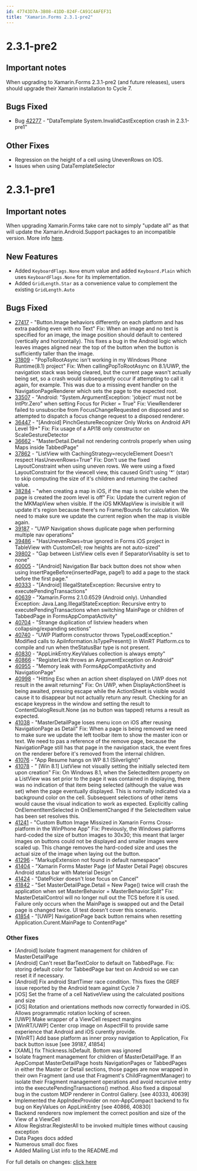 ```yaml
---
id: 47743D7A-3B08-41DD-824F-CA91C4AFEF31
title: "Xamarin.Forms 2.3.1-pre2"
---
```


# 2.3.1-pre2

## Important notes

When upgrading to Xamarin.Forms 2.3.1-pre2 (and future releases), users should upgrade their Xamarin installation to Cycle 7.


## Bugs Fixed

* Bug [42277](https://bugzilla.xamarin.com/show_bug.cgi?id=42277) - "DataTemplate System.InvalidCastException crash in 2.3.1-pre1"

## Other Fixes

* Regression on the height of a cell using UnevenRows on IOS.
* Issues when using DataTemplateSelector


# 2.3.1-pre1

## Important notes
When upgrading Xamarin.Forms take care not to simply "update all" as that will update the Xamarin.Android.Support packages to an incompatible version. More info [here](https://developer.xamarin.com/guides/xamarin-forms/troubleshooting/).

## New Features

* Added `KeyboardFlags.None` enum value and added `Keyboard.Plain` which uses `KeyboardFlags.None` for its implementation.
* Added `GridLength.Star` as a convenience value to complement the existing `GridLength.Auto`

## Bugs Fixed
* [27417](https://bugzilla.xamarin.com/show_bug.cgi?id=27417) - "Button.Image behaviors differently on each platform and has extra padding even with no Text" Fix: When an image and no text is specified for an image, the image position should default to centered (vertically and horizontally). This fixes a bug in the Android logic which leaves images aligned near the top of the button when the button is sufficiently taller than the image.  
* [31809](https://bugzilla.xamarin.com/show_bug.cgi?id=31809) - "PopToRootAsync isn't working in my Windows Phone Runtime(8.1) project" Fix: When callingPopToRootAsync on 8.1/UWP, the navigation stack was being cleared, but the current page wasn't actually being set, so a crash would subsequently occur if attempting to call it again, for example. This was due to a missing event handler on the NavigationPageRenderer which sets the page to the expected root.  
* [33507](https://bugzilla.xamarin.com/show_bug.cgi?id=33507) - "Android: "System.ArgumentException: 'jobject' must not be IntPtr.Zero" when setting Focus for Picker = True" Fix: ViewRenderer failed to unsubscribe from FocusChangeRequested on disposed and so attempted to dispatch a focus change request to a disposed renderer.  
* [36447](https://bugzilla.xamarin.com/show_bug.cgi?id=36447) - "[Android] PinchGestureRecognizer Only Works on Android API Level 19+" Fix: Fix usage of a API18 only constructor on ScaleGestureDetector  
* [36662](https://bugzilla.xamarin.com/show_bug.cgi?id=36662) - "MasterDetail.Detail not rendering controls properly when using Maps inside TabbedPage"
* [37862](https://bugzilla.xamarin.com/show_bug.cgi?id=37862) - "ListView with CachingStrategy=recycleElement Doesn't respect HasUnevenRows=True" Fix: Don't use the fixed LayoutConstraint when using uneven rows. We were using a fixed LayoutConstraint for the viewcell view, this caused Grid't using '*' (star) to skip computing the size of it's children and returning the cached value.  
* [38284](https://bugzilla.xamarin.com/show_bug.cgi?id=38284) - "when creating a map in iOS, if the map is not visible when the page is created the zoom level is off" Fix: Update the current region of the MKMapView when visible. If the iOS MKMapView is invisible it will update it's region because there's no Frame/Bounds for calculation. We need to make sure we update the current region when the map is visible again.  
* [39187](https://bugzilla.xamarin.com/show_bug.cgi?id=39187) - "UWP Navigation shows duplicate page when performing multiple nav operations"  
* [39486](https://bugzilla.xamarin.com/show_bug.cgi?id=39486) - "HasUnevenRows=true ignored in Forms iOS project in TableView with CustomCell; row heights are not auto-sized"  
* [39802](https://bugzilla.xamarin.com/show_bug.cgi?id=39802) - "Gap between ListView cells even if SeparatorVisablity is set to none"  
* [40005](https://bugzilla.xamarin.com/show_bug.cgi?id=40005) - "[Android] Navigation Bar back button does not show when using InsertPageBefore(insertedPage, page1) to add a page to the stack before the first page."  
* [40333](https://bugzilla.xamarin.com/show_bug.cgi?id=40333) - "[Android] IllegalStateException: Recursive entry to executePendingTransactions"  
* [40639](https://bugzilla.xamarin.com/show_bug.cgi?id=40639) - "Xamarin.Forms 2.1.0.6529 (Android only). Unhandled Exception: Java.Lang.IllegalStateException: Recursive entry to executePendingTransactions when switching MainPage or children of TabbedPage in FormsAppCompatActivity"  
* [40704](https://bugzilla.xamarin.com/show_bug.cgi?id=40704) - "Strange duplication of listview headers when collapsing/expanding sections"  
* [40740](https://bugzilla.xamarin.com/show_bug.cgi?id=40740) - "UWP Platform constructor throws TypeLoadException." Modified calls to ApiInformation.IsTypePresent() in WinRT Platform.cs to compile and run when theStatusBar type is not present.  
* [40830](https://bugzilla.xamarin.com/show_bug.cgi?id=40830) - "AppLinkEntry.KeyValues collection is always empty"  
* [40866](https://bugzilla.xamarin.com/show_bug.cgi?id=40866) - "RegisterLink throws an ArgumentException on Android"  
* [40955](https://bugzilla.xamarin.com/show_bug.cgi?id=40955) - "Memory leak with FormsAppCompatActivity and NavigationPage"  
* [40998](https://bugzilla.xamarin.com/show_bug.cgi?id=40998) - "Hitting Esc when an action sheet displayed on UWP does not result in the await returning" Fix: On UWP, when DisplayActionSheet is being awaited, pressing escape while the ActionSheet is visible would cause it to disappear but not actually return any result. Checking for an escape keypress in the window and setting the result to ContentDialogResult.None (as no button was tapped) returns a result as expected.  
* [41038](https://bugzilla.xamarin.com/show_bug.cgi?id=41038) - "MasterDetailPage loses menu icon on iOS after reusing NavigationPage as Detail" Fix: When a page is being removed we need to make sure we update the left toolbar item to show the master icon or text. We need to pas a reference of the remove page, because the NavigationPage still has that page in the navigation stack, the event fires on the renderer before it's removed from the internal children.  
* [41076](https://bugzilla.xamarin.com/show_bug.cgi?id=41076) - "App Resume hangs on WP 8.1 (Silverlight)"  
* [41078](https://bugzilla.xamarin.com/show_bug.cgi?id=41078) - " [Win 8.1] ListView not visually setting the initially selected item upon creation" Fix: On Windows 8.1, when the SelectedItem property on a ListView was set prior to the page it was contained in displaying, there was no indication of that item being selected (although the value was set) when the page eventually displayed. This is normally indicated via a background color on the cell. Subsequent selections of other items would cause the visual indication to work as expected. Explicitly calling OnElementItemSelected in OnElementChanged if the SelectedItem value has been set resolves this.  
* [41241](https://bugzilla.xamarin.com/show_bug.cgi?id=41241) - "Custom Button Image Missized in Xamarin Forms Cross-platform in the WinPhone App" Fix: Previously, the Windows platforms hard-coded the size of button images to 30x30; this meant that larger images on buttons could not be displayed and smaller images were scaled up. This change removes the hard-coded size and uses the actual size of the image when laying out the button.  
* [41296](https://bugzilla.xamarin.com/show_bug.cgi?id=41296) - "MarkupExtension not found in default namespace"  
* [41404](https://bugzilla.xamarin.com/show_bug.cgi?id=41404) - "Xamarin Forms Master Page (of Master Detail Page) obscures Android status bar with Material Design"  
* [41424](https://bugzilla.xamarin.com/show_bug.cgi?id=41424) - "DatePicker doesn't lose focus on Cancel"  
* [41842](https://bugzilla.xamarin.com/show_bug.cgi?id=41842) - "Set MasterDetailPage.Detail = New Page() twice will crash the application when set MasterBehavior = MasterBehavior.Split" Fix: MasterDetailControl will no longer null out the TCS before it is used. Failure only occurs when the MainPage is swapped out and the Detail page is changed twice. UI test doesn't cover this scenario.  
* [41854](https://bugzilla.xamarin.com/show_bug.cgi?id=41854) - "[UWP] NavigationPage back button remains when resetting Application.Curent.MainPage to ContentPage"  


### Other fixes
* [Android] Isolate fragment management for children of MasterDetailPage
* [Android] Can't reset BarTextColor to default on TabbedPage. Fix: storing default color for TabbedPage bar text on Android so we can reset it if necessary.
* [Android] Fix android StartTimer race condition. This fixes the GREF issue reported by the Android team against Cycle 7
* [iOS] Set the frame of a cell NativeView using the calculated positions and size
* [iOS] Rotation and orientations methods now correctly forwarded in iOS. Allows programmatic rotation locking of screen.
* [UWP] Make wrapper of a ViewCell respect margins
* [WinRT/UWP] Center crop image on AspectFill to provide same experience that Android and iOS curently provide.
* [WinRT] Add base platform as inner proxy navigation to Application, Fix back button issue [see 39187, 41854]
* [XAML] fix Thickness.IsDefault. Bottom was ignored
* Isolate fragment management for children of MasterDetailPage. If an AppCompat MasterDetailPage hosts NavigationPages or TabbedPages in either the Master or Detail sections, those pages are now wrapped in their own Fragment (and use that Fragment's ChildFragmentManager) to isolate their Fragment management operations and avoid recursive entry into the executePendingTransactions() method. Also fixed a disposal bug in the custom MDP renderer in Control Gallery. [see 40333, 40639]
* Implemented the AppIndexProvider on non-AppCompact backend to fix bug on KeyValues on AppLinkEntry [see 40866, 40830]
* Backend renderers now implement the correct position and size of the View of a ViewCell
* Allow Registrar.RegisterAll to be invoked multiple times without causing exception
* Data Pages docs added
* Numerous small doc fixes
* Added Mailing List info to the README.md  

For full details on changes: [click here](https://github.com/xamarin/Xamarin.Forms/compare/2.3.0...beta-2.3.1-pre1)

